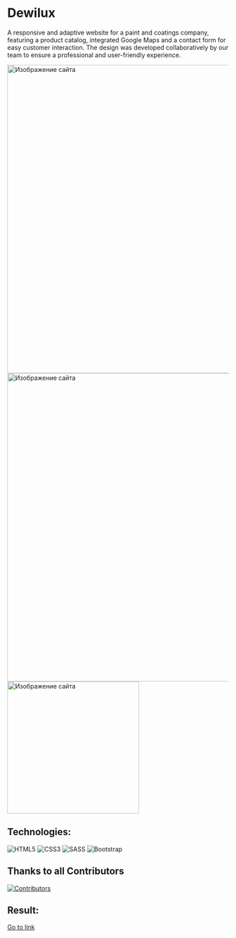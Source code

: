 # Dewilux
<p>A responsive and adaptive website for a paint and coatings company, featuring a product catalog, integrated Google Maps and a contact form for easy customer interaction.
The design was developed collaboratively by our team to ensure a professional and user-friendly experience.</p>
<img width="700" alt="Изображение сайта" src="https://sun9-73.userapi.com/impg/EGrNV8FOZgZaitdEp6h26t4lfnTqHocMPT52EA/d8xqIMqeAZ4.jpg?size=2560x1316&quality=95&sign=739ae2e792c0d6da1536f00c071f40b1&type=album">
<img width="700" alt="Изображение сайта" src="https://sun9-69.userapi.com/impg/jT_88GTdF3KRL91orCcKItPHVW3a85nAnDEwkA/5T7mvUMVuhc.jpg?size=2560x1272&quality=95&sign=7f34bf847f69d6dbf3cd5c52013685f3&type=album">

<img width="300" alt="Изображение сайта" src="https://sun9-42.userapi.com/impg/dUgIWpSfho6worx167BVbTUr_hAogwzSH5PXMQ/WCCPUgmdVtE.jpg?size=684x1372&quality=95&sign=56e20179398dc920fb51206d013198cd&type=album">


## Technologies:
![HTML5](https://img.shields.io/badge/html5-%23E34F26.svg?style=for-the-badge&logo=html5&logoColor=white)
![CSS3](https://img.shields.io/badge/css3-%231572B6.svg?style=for-the-badge&logo=css3&logoColor=white)
![SASS](https://img.shields.io/badge/SASS-hotpink.svg?style=for-the-badge&logo=SASS&logoColor=white)
![Bootstrap](https://img.shields.io/badge/bootstrap-%238511FA.svg?style=for-the-badge&logo=bootstrap&logoColor=white)

## Thanks to all Contributors
[![Contributors](https://contrib.rocks/image?repo=Anrednaya/Dewilux)](https://github.com/Anrednaya/Dewilux/graphs/contributors)

## Result:

<a href="https://anrednaya.github.io/Dewilux/">Go to link</a>


